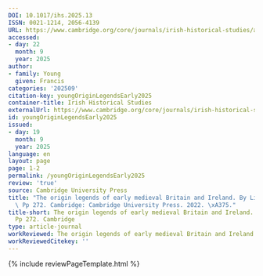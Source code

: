 ```yaml
---
DOI: 10.1017/ihs.2025.13
ISSN: 0021-1214, 2056-4139
URL: https://www.cambridge.org/core/journals/irish-historical-studies/article/abs/origin-legends-of-early-medieval-britain-and-ireland-by-lindy-brady-pp-272-cambridge-cambridge-university-press-2022-75/9266ACEDB411A29515660DA42859D057
accessed:
- day: 22
  month: 9
  year: 2025
author:
- family: Young
  given: Francis
categories: '202509'
citation-key: youngOriginLegendsEarly2025
container-title: Irish Historical Studies
externalUrl: https://www.cambridge.org/core/journals/irish-historical-studies/article/abs/origin-legends-of-early-medieval-britain-and-ireland-by-lindy-brady-pp-272-cambridge-cambridge-university-press-2022-75/9266ACEDB411A29515660DA42859D057
id: youngOriginLegendsEarly2025
issued:
- day: 19
  month: 9
  year: 2025
language: en
layout: page
page: 1-2
permalink: /youngOriginLegendsEarly2025
review: 'true'
source: Cambridge University Press
title: "The origin legends of early medieval Britain and Ireland. By Lindy Brady.\
  \ Pp 272. Cambridge: Cambridge University Press. 2022. \xA375."
title-short: The origin legends of early medieval Britain and Ireland. By Lindy Brady.
  Pp 272. Cambridge
type: article-journal
workReviewed: The origin legends of early medieval Britain and Ireland.
workReviewedCitekey: ''
---
```

{% include reviewPageTemplate.html %}